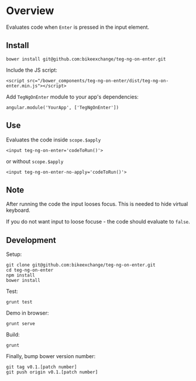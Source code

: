 # Overview

Evaluates code when `Enter` is pressed in the input element.

## Install

    bower install git@github.com:bikeexchange/teg-ng-on-enter.git

Include the JS script:

    <script src="/bower_components/teg-ng-on-enter/dist/teg-ng-on-enter.min.js"></script>

Add `TegNgOnEnter` module to your app's dependencies:

    angular.module('YourApp', ['TegNgOnEnter'])

## Use

Evaluates the code inside `scope.$apply`

    <input teg-ng-on-enter='codeToRun()'>

or without `scope.$apply`

    <input teg-ng-on-enter-no-apply='codeToRun()'>

## Note

After running the code the input looses focus. This is needed to hide virtual keyboard.

If you do not want input to loose focuse - the code should evaluate to `false`.


## Development

Setup:

    git clone git@github.com:bikeexchange/teg-ng-on-enter.git
    cd teg-ng-on-enter
    npm install
    bower install

Test:

    grunt test

Demo in browser:

    grunt serve

Build:

    grunt

Finally, bump bower version number:

    git tag v0.1.[patch number]
    git push origin v0.1.[patch number]